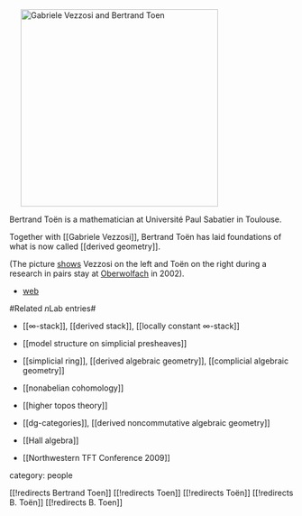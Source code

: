 <div style="right;margin:0 20px 10px 20px;"><img width = "350" src="http://owpdb.mfo.de/photoNormal?id=7420" alt="Gabriele Vezzosi and Bertrand Toen" /></div>

Bertrand To&euml;n is a mathematician at Université Paul Sabatier in Toulouse.

Together with [[Gabriele Vezzosi]], Bertrand Toën
has laid foundations of what is now called [[derived geometry]].

(The picture [shows](http://owpdb.mfo.de/detail?photo_id=7420) Vezzosi on the left and To&euml;n on the right during a research in pairs stay at [Oberwolfach](http://www.mfo.de/) in 2002).

* [web](http://www.math.univ-toulouse.fr/~btoen/)

#Related $n$Lab entries#

* [[∞-stack]], [[derived stack]], [[locally constant ∞-stack]]

* [[model structure on simplicial presheaves]]

* [[simplicial ring]], [[derived algebraic geometry]], [[complicial algebraic geometry]]

* [[nonabelian cohomology]]

* [[higher topos theory]]

* [[dg-categories]], [[derived noncommutative algebraic geometry]]

* [[Hall algebra]]

* [[Northwestern TFT Conference 2009]]

category: people

[[!redirects Bertrand Toen]]
[[!redirects Toen]]
[[!redirects Toën]]
[[!redirects B. Toën]]
[[!redirects B. Toen]]